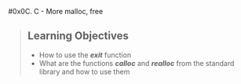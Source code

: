 #0x0C. C - More malloc, free

> ## Learning Objectives
>
> - How to use the ***exit*** function
> - What are the functions ***calloc*** and ***realloc*** from the standard library and how to use them

